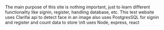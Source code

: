 The main purpose of this site is nothing important, just to learn different functionality like signin, register, handling database, etc. This test website uses Clarifai api to detect face in an image also uses PostgresSQL for signin and register and count data to store
\nIt uses Node, express, react
